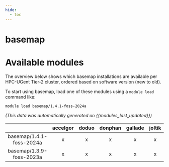 ```yaml
---
hide:
  - toc
---
```


basemap
=======

# Available modules


The overview below shows which basemap installations are available per HPC-UGent Tier-2 cluster, ordered based on software version (new to old).

To start using basemap, load one of these modules using a `module load` command like:

```shell
module load basemap/1.4.1-foss-2024a
```

*(This data was automatically generated on {{modules_last_updated}})*  

| |accelgor|doduo|donphan|gallade|joltik|shinx|
| :---: | :---: | :---: | :---: | :---: | :---: | :---: |
|basemap/1.4.1-foss-2024a|x|x|x|x|x|x|
|basemap/1.3.9-foss-2023a|x|x|x|x|x|x|
